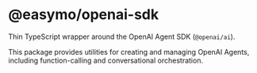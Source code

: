 # @easymo/openai-sdk

Thin TypeScript wrapper around the OpenAI Agent SDK (`@openai/ai`).

This package provides utilities for creating and managing OpenAI Agents,
including function-calling and conversational orchestration.
